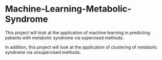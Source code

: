 # Machine-Learning-Metabolic-Syndrome

This project will look at the application of machine learning in predicting patients with metabolic syndrome via supervised methods.

In addition, this project will look at the application of clustering of metabolic syndrome via unsupervised methods.